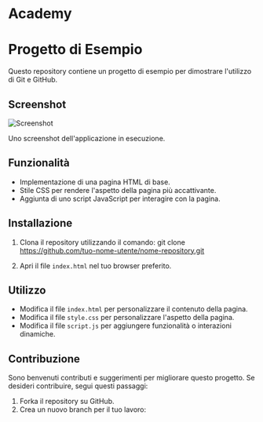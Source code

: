 # Academy
# Progetto di Esempio

Questo repository contiene un progetto di esempio per dimostrare l'utilizzo di Git e GitHub.

## Screenshot

![Screenshot](screenshot.png)

Uno screenshot dell'applicazione in esecuzione.

## Funzionalità

- Implementazione di una pagina HTML di base.
- Stile CSS per rendere l'aspetto della pagina più accattivante.
- Aggiunta di uno script JavaScript per interagire con la pagina.

## Installazione

1. Clona il repository utilizzando il comando:
git clone https://github.com/tuo-nome-utente/nome-repository.git

2. Apri il file `index.html` nel tuo browser preferito.

## Utilizzo

- Modifica il file `index.html` per personalizzare il contenuto della pagina.
- Modifica il file `style.css` per personalizzare l'aspetto della pagina.
- Modifica il file `script.js` per aggiungere funzionalità o interazioni dinamiche.

## Contribuzione

Sono benvenuti contributi e suggerimenti per migliorare questo progetto. Se desideri contribuire, segui questi passaggi:

1. Forka il repository su GitHub.
2. Crea un nuovo branch per il tuo lavoro:
